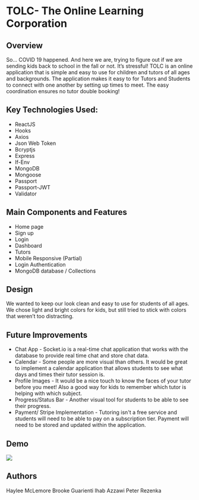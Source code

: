 # TOLC- The Online Learning Corporation

## Overview
So... COVID 19 happened. And here we are, trying to figure out if we are sending kids back to school in the fall or not. It’s stressful! 
TOLC is an online application that is simple and easy to use for children and tutors of all ages and backgrounds.
The application makes it easy to for Tutors and Students to connect with one another by setting up times to meet. 
The easy coordination ensures no tutor double booking!

## Key Technologies Used:
* ReactJS
* Hooks
* Axios
* Json Web Token 
* Bcryptjs
* Express
* If-Env
* MongoDB
* Mongoose
* Passport
* Passport-JWT
* Validator


## Main Components and Features
* Home page
* Sign up 
* Login 
* Dashboard 
* Tutors 
* Mobile Responsive (Partial)
* Login Authentication
* MongoDB database / Collections


## Design
We wanted to keep our look clean and easy to use for students of all ages. We chose light and bright colors for kids, but still tried to stick with colors that weren’t too distracting.


## Future Improvements
* Chat App - Socket.io is a real-time chat application that works with the database to provide real time chat and store chat data.
* Calendar - Some people are more visual than others. It would be great to implement a calendar application that allows students to see what days and times their tutor session is.
* Profile Images - It would be a nice touch to know the faces of your tutor before you meet! Also a good way for kids to remember which tutor is helping with which subject.
* Progress/Status Bar - Another visual tool for students to be able to see their progress. 
* Payment/ Stripe Implementation - Tutoring isn't a free service and students will need to be able to pay on a subscription tier. Payment will need to be stored and updated within the application.

## Demo
<img src= "client/public/TOLC.gif">

## Authors
Haylee McLemore 
Brooke Guarienti 
Ihab Azzawi
Peter Rezenka
